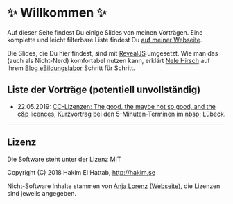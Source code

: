 # ✨ Willkommen ✨

Auf dieser Seite findest Du einige Slides von meinen Vorträgen. Eine komplette und leicht filterbare Liste findest Du [auf meiner Webseite](https://secret-cow-level.de/wordpress/publikationen/).

Die Slides, die Du hier findest, sind mit [RevealJS](https://github.com/hakimel/reveal.js) umgesetzt. Wie man das (auch als Nicht-Nerd) komfortabel nutzen kann, erklärt [Nele Hirsch](https://twitter.com/ebildungslabor) auf ihrem [Blog eBildungslabor](https://ebildungslabor.de/blog/revealjs/) Schritt für Schritt.

## Liste der Vorträge (potentiell unvollständig)
* 22.05.2019: [CC-Lizenzen: The good, the maybe not so good, and the c&p licences](https://anjalorenz.github.io/slides/2019-05-22-5minTermine-FreieLizenzen.html), Kurzvortrag bei den 5-Minuten-Terminen im [nbsp;](https://chaotikum.org/blog/) Lübeck.
---

## Lizenz

Die Software steht unter der Lizenz MIT

Copyright (C) 2018 Hakim El Hattab, http://hakim.se

Nicht-Software Inhalte stammen von [Anja Lorenz](https://twitter.com/anjalorenz) ([Webseite](https://secret-cow-level.de)), die Lizenzen sind jeweils angegeben.
